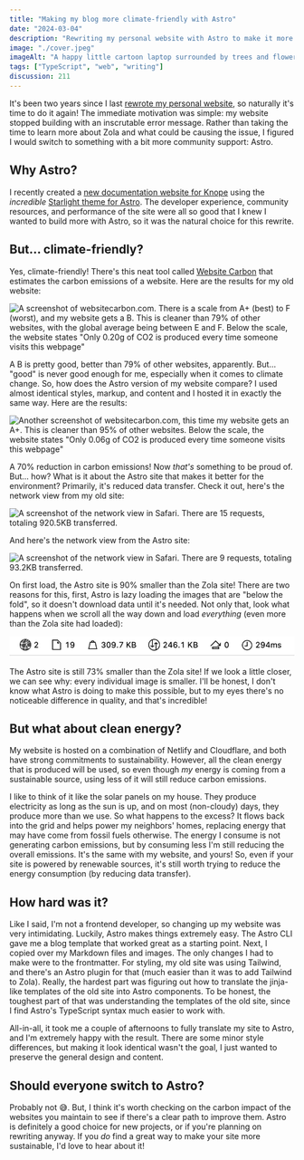 ```yaml
---
title: "Making my blog more climate-friendly with Astro"
date: "2024-03-04"
description: "Rewriting my personal website with Astro to make it more climate-friendly."
image: "./cover.jpeg"
imageAlt: "A happy little cartoon laptop surrounded by trees and flowers"
tags: ["TypeScript", "web", "writing"]
discussion: 211
---
```


It's been two years since I last [rewrote my personal website](/blog/new-year-new-website), so naturally it's time 
to do it again! The immediate motivation was simple: my website stopped building with an inscrutable error message. 
Rather than taking the time to learn more about Zola and what could be causing the issue, I figured I would switch to 
something with a bit more community support: Astro.

## Why Astro?

I recently created a [new documentation website for Knope](https://knope.tech) using the _incredible_ 
[Starlight theme for Astro](https://starlight.astro.build/getting-started/).
The developer experience, community resources,
and performance of the site were all so good that I knew I wanted to build more with Astro, so it was the natural choice
for this rewrite.

## But... climate-friendly?

Yes, climate-friendly! There's this neat tool called [Website Carbon](https://www.websitecarbon.com/) that estimates the
carbon emissions of a website.
Here are the results for my old website:

![
  A screenshot of websitecarbon.com. There is a scale from A+ (best) to F (worst), and my website gets a B.
  This is cleaner than 79% of other websites, with the global average being between E and F.
  Below the scale, the website states "Only 0.20g of CO2 is produced every time someone visits this webpage"
](./old-site-carbon.png)

A B is pretty good, better than 79% of other websites, apparently. But... "good" is never good enough for me, especially 
when it comes to climate change.
So, how does the Astro version of my website compare? I used almost identical styles, markup, and content and I hosted it 
in exactly the same way. Here are the results:

![
  Another screenshot of websitecarbon.com, this time my website gets an A+.
  This is cleaner than 95% of other websites.
  Below the scale, the website states "Only 0.06g of CO2 is produced every time someone visits this webpage"
](./new-site-carbon.png)

A 70% reduction in carbon emissions! Now _that's_ something to be proud of. But... how? What is it about the 
Astro site that makes it better for the environment?
Primarily, it's reduced data transfer. Check it out, here's the network view from my old site:

![
  A screenshot of the network view in Safari. There are 15 requests, totaling 920.5KB transferred.
](./old-site-network.png)

And here's the network view from the Astro site:

![
  A screenshot of the network view in Safari. There are 9 requests, totaling 93.2KB transferred.
](./new-site-network.png)

On first load, the Astro site is 90% smaller than the Zola site! There are two reasons for this, first, Astro is 
lazy loading the images that are "below the fold", so it doesn't download data until it's needed. Not only that, look 
what happens when we scroll all the way down and load _everything_ (even more than the Zola site had loaded):

![A screenshot of network stats summary in Safari. There are now 19 requests, totaling 246.1KB transferred.](./new-site-after-load.png)

The Astro site is still 73% smaller than the Zola site! If we look a little closer, we can see why: every individual 
image is smaller. I'll be honest, I don't know what Astro is doing to make this possible, but to my eyes there's no noticeable
difference in quality, and that's incredible!

## But what about clean energy?

My website is hosted on a combination of Netlify and Cloudflare, and both have strong commitments to sustainability. 
However, all the clean energy that is produced will be used, so even though _my_ energy is coming from a sustainable source,
using less of it will still reduce carbon emissions.

I like to think of it like the solar panels on my house.
They produce electricity as long as the sun is up, and on most (non-cloudy)
days, they produce more than we use. So what happens to the excess? It flows back into the grid and helps power my neighbors'
homes, replacing energy that may have come from fossil fuels otherwise.
The energy I consume is not generating carbon emissions, but by consuming less I'm still reducing the overall emissions.
It's the same with my website, and yours! So, even if your site is powered by renewable sources, it's still worth trying 
to reduce the energy consumption (by reducing data transfer).

## How hard was it?

Like I said, I'm not a frontend developer, so changing up my website was very intimidating. Luckily, Astro makes 
things extremely easy.
The Astro CLI gave me a blog template that worked great as a starting point. Next, I copied over my Markdown files and images. 
The only changes I had to make were to the frontmatter.
For styling, my old site was using Tailwind, and there's an Astro plugin for that
(much easier than it was to add Tailwind to Zola). Really, the hardest part was figuring out how to translate the 
jinja-like templates of the old site into Astro components. To be honest, the toughest part of that was understanding 
the templates of the old site, since I find Astro's TypeScript syntax much easier to work with.

All-in-all, it took me a couple of afternoons to fully translate my site to Astro, and I'm extremely happy with the result.
There are some minor style differences, but making it look identical wasn't the goal, I just wanted to preserve the 
general design and content.

## Should everyone switch to Astro?

Probably not 😅. But, I think it's worth checking on the carbon impact of the websites you maintain to see if there's 
a clear path to improve them.
Astro is definitely a good choice for new projects, or if you're planning on rewriting anyway.
If you _do_ find a great way to make your site more sustainable, I'd love to hear about it!
